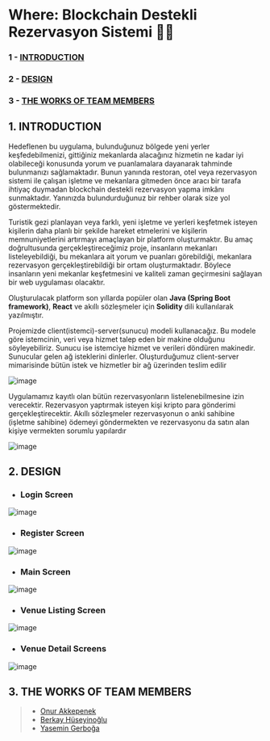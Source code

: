 # Where: Blockchain Destekli Rezervasyon Sistemi 👩‍💻
### 1 - [INTRODUCTION](https://github.com/where-project/.github/edit/main/profile/README.md#1-introduction)
### 2 - [DESIGN](https://github.com/where-project/.github/edit/main/profile/README.md#2-design)
### 3 - [THE WORKS OF TEAM MEMBERS](https://github.com/where-project/.github/edit/main/profile/README.md#3-the-works-of-team-members)

## 1. INTRODUCTION
  Hedeflenen bu uygulama, bulunduğunuz bölgede yeni yerler keşfedebilmenizi, gittiğiniz mekanlarda alacağınız hizmetin ne kadar iyi olabileceği konusunda yorum ve puanlamalara dayanarak tahminde bulunmanızı sağlamaktadır. Bunun yanında restoran, otel veya rezervasyon sistemi ile çalışan işletme ve mekanlara gitmeden önce aracı bir tarafa ihtiyaç duymadan blockchain destekli rezervasyon yapma imkânı sunmaktadır. Yanınızda bulundurduğunuz bir rehber olarak size yol göstermektedir.

Turistik gezi planlayan veya farklı, yeni işletme ve yerleri keşfetmek isteyen kişilerin daha planlı bir şekilde hareket etmelerini ve kişilerin memnuniyetlerini artırmayı amaçlayan bir platform oluşturmaktır. Bu amaç doğrultusunda gerçekleştireceğimiz proje, insanların mekanları listeleyebildiği, bu mekanlara ait yorum ve puanları görebildiği, mekanlara rezervasyon gerçekleştirebildiği bir ortam oluşturmaktadır. Böylece insanların yeni mekanlar keşfetmesini ve kaliteli zaman geçirmesini sağlayan bir web uygulaması olacaktır.

Oluşturulacak platform son yıllarda popüler olan **Java (Spring Boot framework)**, **React** ve akıllı sözleşmeler için **Solidity** dili kullanılarak yazılmıştır.

Projemizde client(istemci)-server(sunucu) modeli kullanacağız. Bu modele göre istemcinin, veri veya hizmet talep eden bir makine olduğunu söyleyebiliriz. Sunucu ise istemciye hizmet ve verileri döndüren makinedir. Sunucular gelen ağ isteklerini dinlerler. Oluşturduğumuz client-server mimarisinde bütün istek ve hizmetler bir ağ üzerinden teslim edilir

![image](https://user-images.githubusercontent.com/61885344/187069017-718e05b8-fb22-4fdc-b458-88dfc6934180.png)

Uygulamamız kayıtlı olan bütün rezervasyonların listelenebilmesine izin verecektir. Rezervasyon yaptırmak isteyen kişi kripto para gönderimi gerçekleştirecektir. Akıllı sözleşmeler rezervasyonun o anki sahibine (işletme sahibine) ödemeyi göndermekten ve rezervasyonu da satın alan kişiye vermekten sorumlu yapılardır

![image](https://user-images.githubusercontent.com/61885344/187069285-0983f7b6-5c12-4e31-8429-37f5ba1aaf63.png)

## 2. DESIGN
- ### Login Screen
![image](https://user-images.githubusercontent.com/61885344/187069502-e154037d-2b97-42ba-9f5d-2958d9ab4133.png)

-  ### Register Screen
![image](https://user-images.githubusercontent.com/61885344/187069571-4975d7bd-8c86-415a-875e-96031bfec541.png)

- ### Main Screen
![image](https://user-images.githubusercontent.com/61885344/187069681-58591fe3-b4d8-4f7c-94d4-c461beade2d7.png)

- ### Venue Listing Screen
![image](https://user-images.githubusercontent.com/61885344/187069702-703ae2de-5cb6-41bd-b8fd-2ee0b9b0a8ba.png)

- ### Venue Detail Screens
![image](https://user-images.githubusercontent.com/61885344/187069793-12350479-8370-4557-9994-409564bc3d2a.png)

## 3. THE WORKS OF TEAM MEMBERS
>* [Onur Akkepenek](https://github.com/OnurAkkepenekk)
>* [Berkay Hüseyinoğlu](https://github.com/thehuseyinoglu)
>* [Yasemin Gerboğa](https://github.com/yasemingerboga)

